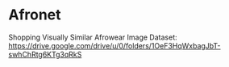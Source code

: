# Afronet
Shopping Visually Similar Afrowear
Image Dataset: https://drive.google.com/drive/u/0/folders/1OeF3HqWxbagJbT-swhChRtg6KTg3qRkS
